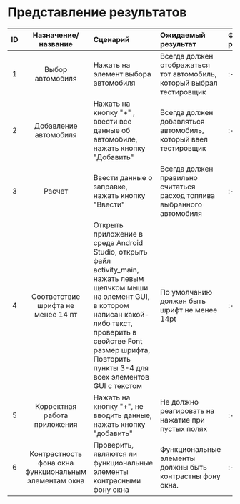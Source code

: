 # Представление результатов

| ID | Назначение/название | Сценарий | Ожидаемый результат | Фактический результат | Оценка |
|:---:|:---:|:---|:---|:---|:---|
|1|Выбор автомобиля|Нажать на элемент выбора автомобиля|Всегда должен отображаться тот автомобиль, который выбрал тестировщик|:---|:---|
|2|Добавление автомобиля|Нажать на кнопку "+" , ввести все данные об автомобиле, нажать кнопку "Добавить"|Всегда должен добавляться автомобиль, который ввел тестировщик|:---|:---|
|3|Расчет|Ввести данные о заправке,  нажать кнопку "Ввести"|Всегда должен правильно считаться расход топлива выбранного автомобиля|:---|:---|
|4|Соответствие шрифта не менее 14 пт|Открыть приложение в среде Android Studio, открыть файл activity_main, нажать левым щелчком мыши на элемент GUI, в котором написан какой-либо текст, проверить в свойстве Font размер шрифта, Повторить пункты 3-4 для всех элементов GUI с текстом|По умолчанию должен быть шрифт не менее 14pt|:---|:---|
|5|Корректная работа приложения|Нажать на кнопку "+", не вводить данные, нажать кнопку "добавить"|Не должно реагировать на нажатие при пустых полях|:---|:---|
|6|Контрастность фона окна функциональным элементам окна|Проверить, являются ли функциональные элементы контрасными фону окна|Функциональные элементы должны быть контрастны фону окна.|:---|:---|
